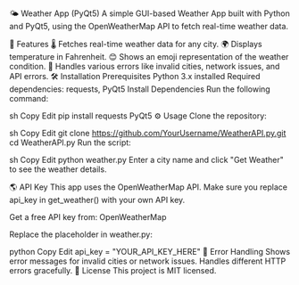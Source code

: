 🌤️ Weather App (PyQt5)
A simple GUI-based Weather App built with Python and PyQt5, using the OpenWeatherMap API to fetch real-time weather data.

🚀 Features
🌡️ Fetches real-time weather data for any city.
🌍 Displays temperature in Fahrenheit.
😊 Shows an emoji representation of the weather condition.
📜 Handles various errors like invalid cities, network issues, and API errors.
🛠️ Installation
Prerequisites
Python 3.x installed
Required dependencies: requests, PyQt5
Install Dependencies
Run the following command:

sh
Copy
Edit
pip install requests PyQt5
⚙️ Usage
Clone the repository:

sh
Copy
Edit
git clone https://github.com/YourUsername/WeatherAPI.py.git
cd WeatherAPI.py
Run the script:

sh
Copy
Edit
python weather.py
Enter a city name and click "Get Weather" to see the weather details.

🌎 API Key
This app uses the OpenWeatherMap API. Make sure you replace api_key in get_weather() with your own API key.

Get a free API key from: OpenWeatherMap

Replace the placeholder in weather.py:

python
Copy
Edit
api_key = "YOUR_API_KEY_HERE"
🛑 Error Handling
Shows error messages for invalid cities or network issues.
Handles different HTTP errors gracefully.
📜 License
This project is MIT licensed.
